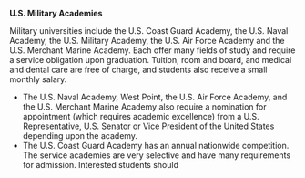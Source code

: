 **U.S. Military Academies**

Military universities include the U.S. Coast Guard Academy, the U.S. Naval Academy, the U.S. Military Academy, the U.S. Air Force Academy and the U.S. Merchant Marine Academy. Each offer many fields of study and require a service obligation upon graduation. Tuition, room and board, and medical and dental care are free of charge, and students also receive a small monthly salary. 

- The U.S. Naval Academy, West Point, the U.S. Air Force Academy, and the U.S. Merchant Marine Academy also require a nomination for appointment (which requires academic excellence) from a U.S. Representative, U.S. Senator or Vice President of the United States depending upon the academy.
- The U.S. Coast Guard Academy has an annual nationwide competition. The service academies are very selective and have many requirements for admission. Interested students should
